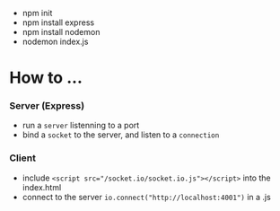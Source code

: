 - npm init
- npm install express
- npm install nodemon
- nodemon index.js


# How to ...

### Server (Express)
- run a `server` listenning to a port
- bind a `socket` to the server, and listen to a `connection`

### Client 
- include `<script src="/socket.io/socket.io.js"></script>` into the index.html
- connect to the server `io.connect("http://localhost:4001")` in a .js 

